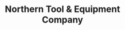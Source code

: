 ---
title: "Northern Tool & Equipment Company"
url: /lynchburg/northern-tool-and-equipment-company/
shop: hardware
---